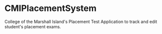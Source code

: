 # CMIPlacementSystem
College of the Marshall Island's Placement Test Application to track and edit student's placement exams.
